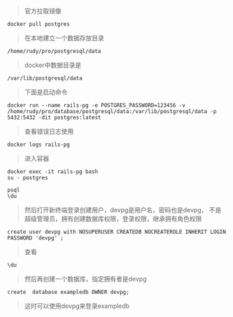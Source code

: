 > 官方拉取镜像

    docker pull postgres

> 在本地建立一个数据存放目录

    /home/rudy/pro/postgresql/data

> docker中数据目录是

    /var/lib/postgresql/data

>下面是启动命令

    
    docker run --name rails-pg -e POSTGRES_PASSWORD=123456 -v /home/rudy/pro/database/postgresql/data:/var/lib/postgresql/data -p 5432:5432 -dit postgres:latest


> 查看错误日志使用

    docker logs rails-pg

> 进入容器

    docker exec -it rails-pg bash
    su - postgres

    psql
    \du



> 然后打开新终端登录创建用户，devpg是用户名，密码也是devpg， 不是超级管理员，拥有创建数据库权限，登录权限，继承拥有角色权限

    create user devpg with NOSUPERUSER CREATEDB NOCREATEROLE INHERIT LOGIN  PASSWORD 'devpg' ;

>查看

    \du

>然后再创建一个数据库，指定拥有者是devpg


    create  database exampledb OWNER devpg;

>这时可以使用devpg来登录exampledb
